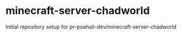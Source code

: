 # minecraft-server-chadworld

Initial repository setup for pr-poehali-dev/minecraft-server-chadworld